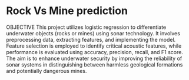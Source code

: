 # Rock Vs Mine prediction

OBJECTIVE
This project utilizes logistic regression to differentiate underwater objects (rocks or mines) using sonar technology. It involves preprocessing
data, extracting features, and implementing the model. Feature selection is employed to identify critical acoustic features, while performance
is evaluated using accuracy, precision, recall, and F1 score. The aim is to enhance underwater security by improving the reliability of sonar
systems in distinguishing between harmless geological formations and potentially dangerous mines.
